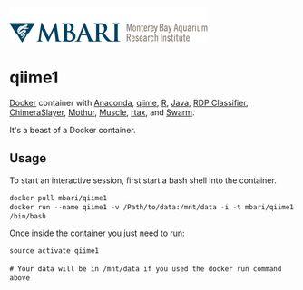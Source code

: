 ![MBARI logo](logo-mbari-3b.png)
# qiime1

[Docker](https://www.docker.com/) container with [Anaconda](https://www.continuum.io/), [qiime](http://qiime.org/), [R](https://www.r-project.org/), [Java](http://openjdk.java.net/), [RDP Classifier](https://github.com/rdpstaff/classifier), [ChimeraSlayer](http://microbiomeutil.sourceforge.net/), [Mothur](https://www.mothur.org/), [Muscle](http://www.mybiosoftware.com/muscle-3-8-31-multiple-sequence-alignment.html), [rtax](http://qiime.org/tutorials/rtax.html), and [Swarm](https://github.com/torognes/swarm).

It's a beast of a Docker container.

## Usage

To start an interactive session, first start a bash shell into the container.

```
docker pull mbari/qiime1
docker run --name qiime1 -v /Path/to/data:/mnt/data -i -t mbari/qiime1 /bin/bash
```

Once inside the container you just need to run:

```
source activate qiime1

# Your data will be in /mnt/data if you used the docker run command above
```

